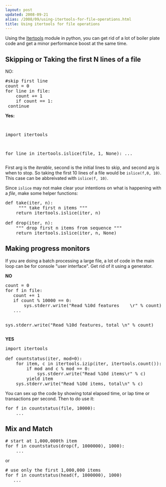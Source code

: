 ```yaml
---
layout: post
updated: 2008-09-21
alias: /2008/09/using-itertools-for-file-operations.html
title: Using itertools for file operations
---
```

<p>
Using the <a href="http://docs.python.org/lib/itertools-functions.html">Itertools</a> module in python, you can get rid of a lot of boiler plate code and get a minor performance boost at the same time.
</p>

<h2>Skipping or Taking the first N lines of a file</h2>

<p>NO:</p>
<pre>
#skip first line
count = 0
for line in file:
    count += 1
    if count == 1:
 continue
</pre>

<p><b>Yes:</b></p>
<pre>

import  itertools

for line in itertools.islice(file, 1, None):
    ...
</pre>

<p>First arg is the <i>iterable</i>, second is the initial lines to skip, and second arg is when to stop.  So taking the first 10 lines of a file would be <code>islice(f,0, 10)</code>.  This case can be abbreivated with <code>islice(f, 10)</code>. </p>

<p>
Since <code>islice</code> may not make clear your intentions on what is happening with a <i>file</i>, make some helper functions:
</p>

<pre>
def take(iter, n):
     """ take first n items """
    return itertools.islice(iter, n)

def drop(iter, n):
    """ drop first n items from sequence """
    return itertools.islice(iter, n, None)
</pre>

<h2> Making progress monitors </h2>

<p>If you are doing a batch processing a large file, a lot of code in the main loop can be for console "user interface".    Get rid of it using a generator.
</p>

<p><b>NO</b></p>
<pre>
count = 0
for f in file:
   count += 1
   if count % 10000 == 0:
       sys.stderr.write("Read %10d features    \r" % count)
   ...

sys.stderr.write("Read %10d features, total   \n" % count)
</pre>

<p><b>YES</b></p>

<pre>
import itertools

def countstatus(iter, mod=0):
    for item, c in itertools.izip(iter, itertools.count()):
        if mod and c % mod == 0:
            sys.stderr.write("Read %10d items\r" % c)
        yield item
    sys.stderr.write("Read %10d items, total\n" % c)
</pre>

<p>You can sex up the code by showing total elapsed time, or lap time or transactions per second.   Then to do use it:</p>

<pre>
for f in countstatus(file, 10000):
    ...
</pre>

<h2>Mix and Match</h2>

<pre>
# start at 1,000,000th item
for f in countstatus(drop(f, 1000000), 1000):
    ...
</pre>

<p>or</p>

<pre>
# use only the first 1,000,000 items
for f in countstatus(head(f, 1000000), 1000)
   ...
</pre>